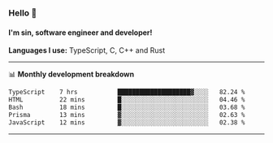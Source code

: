 ### Hello 👋
#### I'm sin, software engineer and developer!

**Languages I use:** TypeScript, C, C++ and Rust

---
📊 **Monthly development breakdown**

<!--START_SECTION:waka-->

```txt
TypeScript    7 hrs           ████████████████████▓░░░░   82.24 %
HTML          22 mins         █░░░░░░░░░░░░░░░░░░░░░░░░   04.46 %
Bash          18 mins         █░░░░░░░░░░░░░░░░░░░░░░░░   03.68 %
Prisma        13 mins         ▓░░░░░░░░░░░░░░░░░░░░░░░░   02.63 %
JavaScript    12 mins         ▓░░░░░░░░░░░░░░░░░░░░░░░░   02.38 %
```

<!--END_SECTION:waka-->

---
